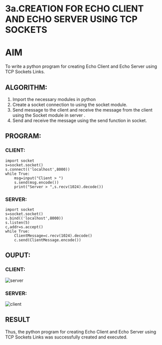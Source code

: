 # 3a.CREATION FOR ECHO CLIENT AND ECHO SERVER USING TCP SOCKETS
# AIM
To write a python program for creating Echo Client and Echo Server using TCP
Sockets Links.
## ALGORITHM:
1. Import the necessary modules in python
2. Create a socket connection to using the socket module.
3. Send message to the client and receive the message from the client using the Socket module in
 server .
4. Send and receive the message using the send function in socket.
## PROGRAM:
### CLIENT:
```
import socket 
s=socket.socket() 
s.connect(('localhost',8000)) 
while True: 
    msg=input("Client > ") 
    s.send(msg.encode()) 
    print("Server > ",s.recv(1024).decode())
```
### SERVER:
```
import socket 
s=socket.socket() 
s.bind(('localhost',8000)) 
s.listen(5) 
c,addr=s.accept() 
while True: 
    ClientMessage=c.recv(1024).decode() 
    c.send(ClientMessage.encode())
```

## OUPUT:
### CLIENT:


![server](https://github.com/Harevasu/3a.Sockets_Creation_for_Echo_Client_and_Echo_Server/assets/147985044/f14ca156-bd37-41dc-bcd0-cdac95e8401a)
### SERVER:

![client](https://github.com/Harevasu/3a.Sockets_Creation_for_Echo_Client_and_Echo_Server/assets/147985044/04354cbb-e0e1-4dda-9af5-54359a7956d2)
## RESULT
Thus, the python program for creating Echo Client and Echo Server using TCP Sockets Links 
was successfully created and executed.
